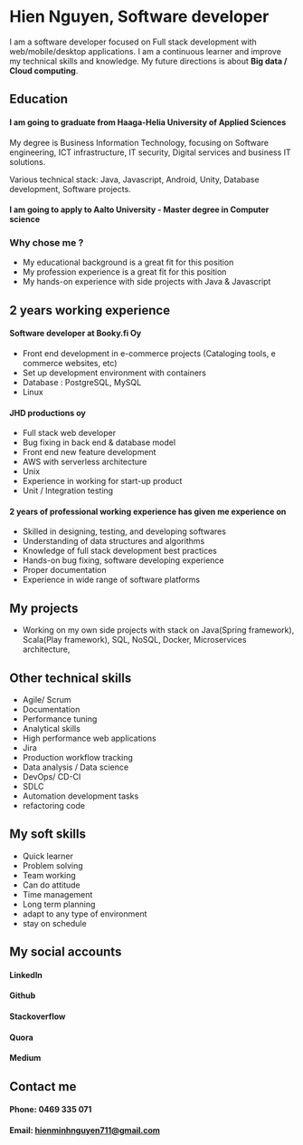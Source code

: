 # Hien Nguyen, Software developer 
I am a software developer focused on Full stack development with web/mobile/desktop applications.
I am a continuous learner and improve my technical skills and knowledge.
My future directions is about **Big data / Cloud computing**. 



## Education 
#### I am going to graduate from Haaga-Helia University of Applied Sciences 
My degree is Business Information Technology, focusing on Software engineering, ICT infrastructure, IT security,
Digital services and business IT solutions.

Various technical stack: Java, Javascript, Android, Unity, Database development, Software projects.

#### I am going to apply to Aalto University - Master degree in Computer science 


### Why chose me ?
+ My educational background is a great fit for this position 
+ My profession experience is a great fit for this position 
+ My hands-on experience with side projects with Java & Javascript 


## 2 years working experience   

#### Software developer at Booky.fi Oy
+ Front end development in e-commerce projects (Cataloging tools, e commerce websites, etc)
+ Set up development environment with containers 
+ Database : PostgreSQL, MySQL 
+ Linux 

#### JHD productions oy 
+ Full stack web developer 
+ Bug fixing in back end & database model 
+ Front end new feature development 
+ AWS with serverless architecture
+ Unix 
+ Experience in working for start-up product 
+ Unit / Integration testing 

#### 2 years of professional working experience has given me experience on 
+ Skilled in designing, testing, and developing softwares 
+ Understanding of data structures and algorithms 
+ Knowledge of full stack development best practices 
+ Hands-on bug fixing, software developing experience 
+ Proper documentation 
+ Experience in wide range of software platforms 


## My projects 
+ Working on my own side projects with stack on Java(Spring framework), Scala(Play framework), 
SQL, NoSQL, Docker, Microservices architecture, 


## Other technical skills  
+ Agile/ Scrum 
+ Documentation 
+ Performance tuning 
+ Analytical skills 
+ High performance web applications 
+ Jira
+ Production workflow tracking 
+ Data analysis / Data science 
+ DevOps/ CD-CI
+ SDLC 
+ Automation development tasks 
+ refactoring code 







## My soft skills 
+ Quick learner 
+ Problem solving 
+ Team working 
+ Can do attitude
+ Time management 
+ Long term planning 
+ adapt to any type of environment 
+ stay on schedule 




## My social accounts 
#### LinkedIn 
#### Github 
#### Stackoverflow 
#### Quora
#### Medium 

## Contact me  
#### Phone: 0469 335 071 
#### Email: hienminhnguyen711@gmail.com










